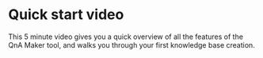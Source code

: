 <!-- 
NavPath: QnA Maker
LinkLabel: Quickstart
Url: QnAMaker/documentation/quickstart
Weight: 86 
-->

# Quick start video #
This 5 minute video gives you a quick overview of all the features of the QnA Maker tool, and walks you through your first knowledge base creation.